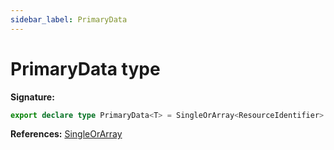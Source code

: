 ```yaml
---
sidebar_label: PrimaryData
---
```

# PrimaryData type

**Signature:**

```typescript
export declare type PrimaryData<T> = SingleOrArray<ResourceIdentifier> | SingleOrArray<Resource<T>> | null;
```
**References:** [SingleOrArray](./ts-japi.singleorarray.md)

